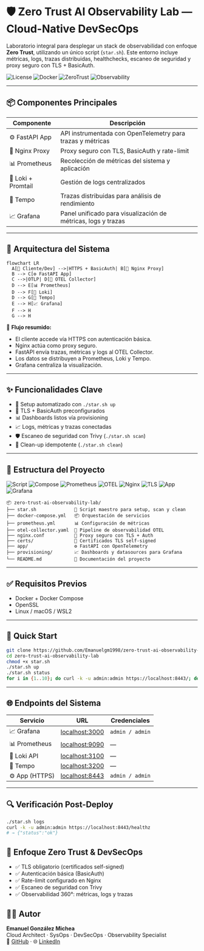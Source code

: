 

# 🛡️ Zero Trust AI Observability Lab — Cloud-Native DevSecOps

Laboratorio integral para desplegar un stack de observabilidad con enfoque **Zero Trust**, utilizando un único script (`star.sh`). Este entorno incluye métricas, logs, trazas distribuidas, healthchecks, escaneo de seguridad y proxy seguro con TLS + BasicAuth.

<p align="left">
  <img alt="License" src="https://img.shields.io/badge/license-MIT-black">
  <img alt="Docker" src="https://img.shields.io/badge/docker-compose-blue">
  <img alt="ZeroTrust" src="https://img.shields.io/badge/security-zero%20trust-important">
  <img alt="Observability" src="https://img.shields.io/badge/stack-grafana%2Fprometheus%2Floki%2Ftempo-success">
</p>

---

## 📦 Componentes Principales

| Componente     | Descripción                                                                 |
|----------------|------------------------------------------------------------------------------|
| ⚙️ FastAPI App  | API instrumentada con OpenTelemetry para trazas y métricas                  |
| 🔐 Nginx Proxy  | Proxy seguro con TLS, BasicAuth y rate-limit                                |
| 📊 Prometheus   | Recolección de métricas del sistema y aplicación                            |
| 📜 Loki + Promtail | Gestión de logs centralizados                                             |
| 🧵 Tempo         | Trazas distribuidas para análisis de rendimiento                           |
| 📈 Grafana       | Panel unificado para visualización de métricas, logs y trazas              |

---

## 🧭 Arquitectura del Sistema

```mermaid
flowchart LR
  A[👤 Cliente/Dev] -->|HTTPS + BasicAuth| B[🔐 Nginx Proxy]
  B --> C[⚙️ FastAPI App]
  C -->|OTLP| D[📡 OTEL Collector]
  D --> E[📊 Prometheus]
  D --> F[📜 Loki]
  D --> G[🧵 Tempo]
  E --> H[📈 Grafana]
  F --> H
  G --> H
```

🔄 **Flujo resumido:**
- El cliente accede vía HTTPS con autenticación básica.
- Nginx actúa como proxy seguro.
- FastAPI envía trazas, métricas y logs al OTEL Collector.
- Los datos se distribuyen a Prometheus, Loki y Tempo.
- Grafana centraliza la visualización.

---

## ✨ Funcionalidades Clave

- 🔧 Setup automatizado con `./star.sh up`
- 🔐 TLS + BasicAuth preconfigurados
- 📊 Dashboards listos vía provisioning
- 📈 Logs, métricas y trazas conectadas
- 🛡️ Escaneo de seguridad con Trivy (`./star.sh scan`)
- 🧹 Clean-up idempotente (`./star.sh clean`)

---

## 📁 Estructura del Proyecto

<p align="left">
  <img alt="Script" src="https://img.shields.io/badge/star.sh-master%20script-blue">
  <img alt="Compose" src="https://img.shields.io/badge/docker-compose.yml-orchestration-success">
  <img alt="Prometheus" src="https://img.shields.io/badge/prometheus.yml-metrics%20config-orange">
  <img alt="OTEL" src="https://img.shields.io/badge/otel-collector.yaml-telemetry%20pipeline-yellow">
  <img alt="Nginx" src="https://img.shields.io/badge/nginx.conf-secure%20proxy-red">
  <img alt="TLS" src="https://img.shields.io/badge/certs-self--signed%20TLS-lightgrey">
  <img alt="App" src="https://img.shields.io/badge/app-FastAPI%20instrumented-green">
  <img alt="Grafana" src="https://img.shields.io/badge/provisioning-Grafana%20dashboards-purple">
</p>

```
📦 zero-trust-ai-observability-lab/
├── star.sh              🔧 Script maestro para setup, scan y clean
├── docker-compose.yml   📦 Orquestación de servicios
├── prometheus.yml       📊 Configuración de métricas
├── otel-collector.yaml  📡 Pipeline de observabilidad OTEL
├── nginx.conf           🔐 Proxy seguro con TLS + Auth
├── certs/               🔏 Certificados TLS self-signed
├── app/                 ⚙️ FastAPI con OpenTelemetry
├── provisioning/        📈 Dashboards y datasources para Grafana
└── README.md            📘 Documentación del proyecto
```

---

## ✅ Requisitos Previos

- Docker + Docker Compose
- OpenSSL
- Linux / macOS / WSL2

---

## 🚀 Quick Start

```bash
git clone https://github.com/Emanuelgm1998/zero-trust-ai-observability-lab.git
cd zero-trust-ai-observability-lab
chmod +x star.sh
./star.sh up
./star.sh status
for i in {1..10}; do curl -k -u admin:admin https://localhost:8443/; done
```

---

## 🌐 Endpoints del Sistema

| Servicio     | URL                          | Credenciales     |
|--------------|------------------------------|------------------|
| 📈 Grafana    | [localhost:3000](http://localhost:3000)     | `admin / admin` |
| 📊 Prometheus | [localhost:9090](http://localhost:9090)     | —                |
| 📜 Loki API   | [localhost:3100](http://localhost:3100)     | —                |
| 🧵 Tempo       | [localhost:3200](http://localhost:3200)     | —                |
| ⚙️ App (HTTPS) | [localhost:8443](https://localhost:8443)    | `admin / admin` |

---

## 🔍 Verificación Post-Deploy

```bash
./star.sh logs
curl -k -u admin:admin https://localhost:8443/healthz
# → {"status":"ok"}
```


## 🔐 Enfoque Zero Trust & DevSecOps

- ✅ TLS obligatorio (certificados self-signed)
- ✅ Autenticación básica (BasicAuth)
- ✅ Rate-limit configurado en Nginx
- ✅ Escaneo de seguridad con Trivy
- ✅ Observabilidad 360°: métricas, logs y trazas



## 👨‍💻 Autor

**Emanuel González Michea**  
Cloud Architect · SysOps · DevSecOps · Observability Specialist  
📎 [GitHub](https://github.com/Emanuelgm1998) · 🌐 [LinkedIn](https://www.linkedin.com/in/emanuelgm1998)

